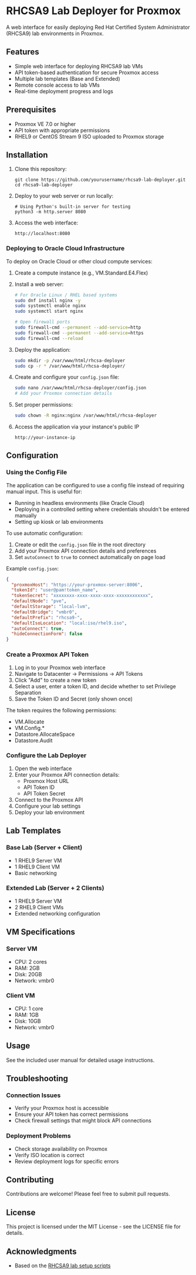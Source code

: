 # RHCSA9 Lab Deployer for Proxmox

A web interface for easily deploying Red Hat Certified System Administrator (RHCSA9) lab environments in Proxmox.

## Features

- Simple web interface for deploying RHCSA9 lab VMs
- API token-based authentication for secure Proxmox access
- Multiple lab templates (Base and Extended)
- Remote console access to lab VMs
- Real-time deployment progress and logs

## Prerequisites

- Proxmox VE 7.0 or higher
- API token with appropriate permissions
- RHEL9 or CentOS Stream 9 ISO uploaded to Proxmox storage

## Installation

1. Clone this repository:
   ```
   git clone https://github.com/yourusername/rhcsa9-lab-deployer.git
   cd rhcsa9-lab-deployer
   ```

2. Deploy to your web server or run locally:
   ```
   # Using Python's built-in server for testing
   python3 -m http.server 8080
   ```

3. Access the web interface:
   ```
   http://localhost:8080
   ```

### Deploying to Oracle Cloud Infrastructure

To deploy on Oracle Cloud or other cloud compute services:

1. Create a compute instance (e.g., VM.Standard.E4.Flex)
2. Install a web server:
   ```bash
   # For Oracle Linux / RHEL based systems
   sudo dnf install nginx -y
   sudo systemctl enable nginx
   sudo systemctl start nginx
   
   # Open firewall ports
   sudo firewall-cmd --permanent --add-service=http
   sudo firewall-cmd --permanent --add-service=https
   sudo firewall-cmd --reload
   ```

3. Deploy the application:
   ```bash
   sudo mkdir -p /var/www/html/rhcsa-deployer
   sudo cp -r * /var/www/html/rhcsa-deployer/
   ```

4. Create and configure your `config.json` file:
   ```bash
   sudo nano /var/www/html/rhcsa-deployer/config.json
   # Add your Proxmox connection details
   ```

5. Set proper permissions:
   ```bash
   sudo chown -R nginx:nginx /var/www/html/rhcsa-deployer
   ```

6. Access the application via your instance's public IP
   ```
   http://your-instance-ip
   ```

## Configuration

### Using the Config File

The application can be configured to use a config file instead of requiring manual input. This is useful for:
- Running in headless environments (like Oracle Cloud)
- Deploying in a controlled setting where credentials shouldn't be entered manually
- Setting up kiosk or lab environments

To use automatic configuration:
1. Create or edit the `config.json` file in the root directory
2. Add your Proxmox API connection details and preferences
3. Set `autoConnect` to `true` to connect automatically on page load

Example `config.json`:
```json
{
  "proxmoxHost": "https://your-proxmox-server:8006",
  "tokenId": "user@pam!token_name",
  "tokenSecret": "xxxxxxxx-xxxx-xxxx-xxxx-xxxxxxxxxxxx",
  "defaultNode": "pve",
  "defaultStorage": "local-lvm",
  "defaultBridge": "vmbr0",
  "defaultPrefix": "rhcsa9-",
  "defaultIsoLocation": "local:iso/rhel9.iso",
  "autoConnect": true,
  "hideConnectionForm": false
}
```

### Create a Proxmox API Token

1. Log in to your Proxmox web interface
2. Navigate to Datacenter → Permissions → API Tokens
3. Click "Add" to create a new token
4. Select a user, enter a token ID, and decide whether to set Privilege Separation
5. Save the Token ID and Secret (only shown once)

The token requires the following permissions:
- VM.Allocate
- VM.Config.*
- Datastore.AllocateSpace
- Datastore.Audit

### Configure the Lab Deployer

1. Open the web interface
2. Enter your Proxmox API connection details:
   - Proxmox Host URL
   - API Token ID
   - API Token Secret
3. Connect to the Proxmox API
4. Configure your lab settings
5. Deploy your lab environment

## Lab Templates

### Base Lab (Server + Client)
- 1 RHEL9 Server VM
- 1 RHEL9 Client VM
- Basic networking

### Extended Lab (Server + 2 Clients)
- 1 RHEL9 Server VM
- 2 RHEL9 Client VMs
- Extended networking configuration

## VM Specifications

### Server VM
- CPU: 2 cores
- RAM: 2GB
- Disk: 20GB
- Network: vmbr0

### Client VM
- CPU: 1 core
- RAM: 1GB
- Disk: 10GB
- Network: vmbr0

## Usage

See the included user manual for detailed usage instructions.

## Troubleshooting

### Connection Issues
- Verify your Proxmox host is accessible
- Ensure your API token has correct permissions
- Check firewall settings that might block API connections

### Deployment Problems
- Check storage availability on Proxmox
- Verify ISO location is correct
- Review deployment logs for specific errors

## Contributing

Contributions are welcome! Please feel free to submit pull requests.

## License

This project is licensed under the MIT License - see the LICENSE file for details.

## Acknowledgments

- Based on the [RHCSA9 lab setup scripts](https://github.com/aggressiveHiker/rhcsa9)